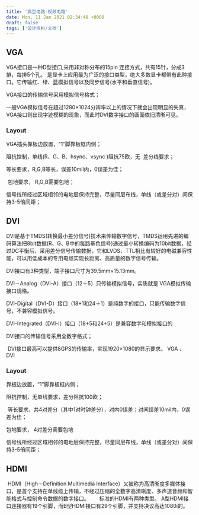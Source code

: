 ```yaml
---
title: '典型电路-视频电路'
date: Mon, 11 Jan 2021 02:34:48 +0000
draft: false
tags: ['设计资料/文档']
---
```


VGA
---

VGA接口是一种D型接口,采用非对称分布的15pin 连接方式，共有15针，分成3排，每排5个孔。 是显卡上应用最为广泛的接口类型，绝大多数显卡都带有此种接口。它传输红、绿、蓝模拟信号以及同步信号(水平和垂直信号)。

VGA接口的传输信号采用模拟信号格式；

一般VGA模拟信号在超过1280×1024分辨率以上的情况下就会出现明显的失真， VGA接口则出现字迹模糊的现象，而此时DVI数字接口的画面依旧清晰可见。

### Layout

VGA插头靠板边放置，“1”脚靠板框内侧；

阻抗控制，单线(R、G、B、hsync、vsync )阻抗75欧，无  差分线要求；

等长要求，R,G,B等长，误差10mil内，0误差为佳；

 包地要求， R,G,B需要包地；

信号线所经过区域相邻的电地层保持完整，尽量同层布线，单线（或差分对）间保持3-5倍间距；

DVI
---

DVI是基于TMDS(转换最小差分信号)技术来传输数字信号，TMDS运用先进的编码算法把8bit数据(R、G、B中的每路基色信号)通过最小转换编码为10bit数据，经过DC平衡后，采用差分信号传输数据，它和LVDS、TTL相比有较好的电磁兼容性能，可以用低成本的专用电缆实现长距离、高质量的数字信号传输。

DVI接口有3种类型，端子接口尺寸为39.5mm×15.13mm。

DVI－Analog（DVI-A）接口（12＋5）只传输模拟信号，实质就是 VGA模拟传输接口规格。

DVI-Digital（DVI-D）接口（18+1和24＋1）是纯数字的接口，只能传输数字信号，不兼容模拟信号。

DVI-Integrated（DVI-I）接口（18+5和24+5）是兼容数字和模拟接口的

DVI接口的传输信号采用全数字格式；

 DVI接口最高可以提供8GPS的传输率，实现1920×1080的显示要求。 VGA 、DVI

### Layout

靠板边放置，“1”脚靠板框内侧；

阻抗控制，无单线要求，差分阻抗100欧；

 等长要求，共4对差分（其中1对时钟差分），对内0误差；对间误差10mil内，0误差为佳；

包地要求， 4对差分需要包地

信号线所经过区域相邻的电地层保持完整，尽量同层布线，单线（或差分对）间保持3-5倍间距；

HDMI
----

 HDMI（High－Definition Multimedia Interface）又被称为高清晰度多媒体接口，是首个支持在单线缆上传输，不经过压缩的全数字高清晰度、多声道音频和智能格式与控制命令数据的数字接口。       标准的HDMI有两种类型。 A型HDMI接口连接器有19个引脚，而B型HDMI接口有29个引脚，并支持决议高达1080i的。